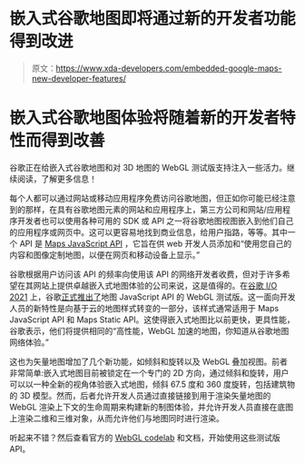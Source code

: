 # 嵌入式谷歌地图即将通过新的开发者功能得到改进

> 原文：<https://www.xda-developers.com/embedded-google-maps-new-developer-features/>

# 嵌入式谷歌地图体验将随着新的开发者特性而得到改善

谷歌正在给嵌入式谷歌地图和对 3D 地图的 WebGL 测试版支持注入一些活力。继续阅读，了解更多信息！

每个人都可以通过网站或移动应用程序免费访问谷歌地图，但正如你可能已经注意到的那样，在具有谷歌地图元素的网站和应用程序上，第三方公司和网站/应用程序开发者也可以使用各种可用的 SDK 或 API 之一将谷歌地图视图嵌入到他们自己的应用程序或网页中。这可以更容易地找到商业信息，给用户指路，等等。其中一个 API 是 [Maps JavaScript API](https://developers.google.com/maps/documentation/javascript/overview) ，它旨在供 web 开发人员添加和“使用您自己的内容和图像定制地图，以便在网页和移动设备上显示。”

谷歌根据用户访问该 API 的频率向使用该 API 的网络开发者收费，但对于许多希望在其网站上提供卓越嵌入式地图体验的公司来说，这是值得的。在[谷歌 I/O 2021](https://www.xda-developers.com/tag/google-io-2021/) 上，谷歌[正式推出了](https://cloud.google.com/blog/products/maps-platform/google-maps-platform-announcements-google-io-2021)地图 JavaScript API 的 WebGL 测试版。这一面向开发人员的新特性是向基于云的地图样式转变的一部分，该样式通常适用于 Maps JavaScript API 和 Maps Static API。这使得嵌入式地图比以前更快，更具性能，谷歌表示，他们将提供相同的“高性能，WebGL 加速的地图，你知道从谷歌地图网络体验。”

这也为矢量地图增加了几个新功能，如倾斜和旋转以及 WebGL 叠加视图。前者非常简单:嵌入式地图目前被锁定在一个专门的 2D 方向，通过倾斜和旋转，用户可以以一种全新的视角体验嵌入式地图，倾斜 67.5 度和 360 度旋转，包括建筑物的 3D 模型。然而，后者允许开发人员通过直接链接到用于渲染矢量地图的 WebGL 渲染上下文的生命周期来构建新的制图体验，并允许开发人员直接在底图上渲染二维和三维对象，从而允许他们与地图同时进行渲染。

听起来不错？然后查看官方的 [WebGL codelab](https://goo.gle/maps-platform-webgl-codelab) 和文档，开始使用这些测试版 API。